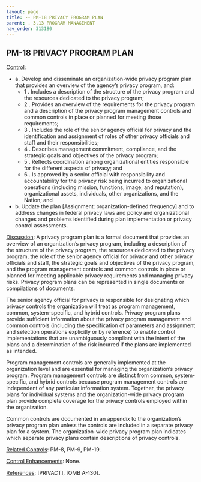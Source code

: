 ```yaml
---
layout: page
title: -- PM-18 PRIVACY PROGRAM PLAN 
parent: . 3.13 PROGRAM MANAGEMENT 
nav_order: 313180 
---
```


## PM-18 PRIVACY PROGRAM PLAN

<ins>Control</ins>:

* a. Develop and disseminate an organization-wide privacy program plan that provides an overview of the agency’s privacy program, and:
    * 1 . Includes a description of the structure of the privacy program and the resources dedicated to the privacy program;
    * 2 . Provides an overview of the requirements for the privacy program and a description of the privacy program management controls and common controls in place or planned for meeting those requirements;
    * 3 . Includes the role of the senior agency official for privacy and the identification and assignment of roles of other privacy officials and staff and their responsibilities;
    * 4 . Describes management commitment, compliance, and the strategic goals and objectives of the privacy program;
    * 5 . Reflects coordination among organizational entities responsible for the different aspects of privacy; and
    * 6 . Is approved by a senior official with responsibility and accountability for the privacy risk being incurred to organizational operations (including mission, functions, image, and reputation), organizational assets, individuals, other organizations, and the Nation; and
* b. Update the plan [Assignment: organization-defined frequency] and to address changes in federal privacy laws and policy and organizational changes and problems identified during plan implementation or privacy control assessments.

<ins>Discussion</ins>: A privacy program plan is a formal document that provides an overview of an organization’s privacy program, including a description of the structure of the privacy program, the resources dedicated to the privacy program, the role of the senior agency official for privacy and other privacy officials and staff, the strategic goals and objectives of the privacy program, and the program management controls and common controls in place or planned for meeting applicable privacy requirements and managing privacy risks. Privacy program plans can be represented in single documents or compilations of documents.

The senior agency official for privacy is responsible for designating which privacy controls the organization will treat as program management, common, system-specific, and hybrid controls. Privacy program plans provide sufficient information about the privacy program management and common controls (including the specification of parameters and assignment and selection operations explicitly or by reference) to enable control implementations that are unambiguously compliant with the intent of the plans and a determination of the risk incurred if the plans are implemented as intended.

Program management controls are generally implemented at the organization level and are essential for managing the organization’s privacy program. Program management controls are distinct from common, system-specific, and hybrid controls because program management controls are independent of any particular information system. Together, the privacy plans for individual systems and the organization-wide privacy program plan provide complete coverage for the privacy controls employed within the organization.

Common controls are documented in an appendix to the organization’s privacy program plan unless the controls are included in a separate privacy plan for a system. The organization-wide privacy program plan indicates which separate privacy plans contain descriptions of privacy controls.   
   
<ins>Related Controls</ins>: PM-8, PM-9, PM-19.

<ins>Control Enhancements</ins>: None.

<ins>References</ins>: [PRIVACT], [OMB A-130].
